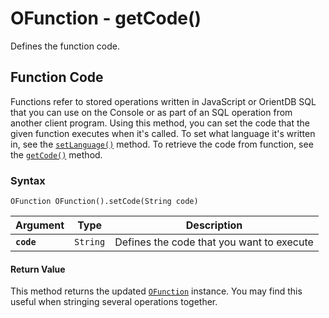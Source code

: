 # OFunction - getCode()

Defines the function code. 

## Function Code

Functions refer to stored operations written in JavaScript or OrientDB SQL that you can use on the Console or as part of an SQL operation from another client program.  Using this method, you can set the code that the given function executes when it's called.  To set what language it's written in, see the [`setLanguage()`](setLanguage.md) method.  To retrieve the code from function, see the [`getCode()`](getCode.md) method.

### Syntax

```
OFunction OFunction().setCode(String code)
```

| Argument | Type | Description |
|---|---|---|
| **`code`** | `String` | Defines the code that you want to execute |

#### Return Value

This method returns the updated [`OFunction`](../OFunction.md) instance.  You may find this useful when stringing several operations together.


